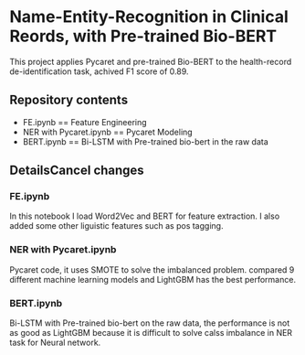 # Name-Entity-Recognition in Clinical Reords, with Pre-trained Bio-BERT 
This project applies Pycaret and pre-trained Bio-BERT to the health-record de-identification task, achived F1 score of 0.89.
## Repository contents
* FE.ipynb == Feature Engineering
* NER with Pycaret.ipynb == Pycaret Modeling
* BERT.ipynb == Bi-LSTM with Pre-trained bio-bert in the raw data
## DetailsCancel changes
### FE.ipynb
In this notebook I load Word2Vec and BERT for feature extraction. I also added some other liguistic features such as pos tagging.
### NER with Pycaret.ipynb
Pycaret code, it uses SMOTE to solve the imbalanced problem. compared 9 different machine learning models and LightGBM has the best performance.
### BERT.ipynb
Bi-LSTM with Pre-trained bio-bert on the raw data, the performance is not as good as LightGBM because it is difficult to solve calss imbalance in NER task for Neural network.
